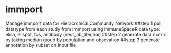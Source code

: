 # immport
Manage immport data for Hieracrchical Community Network
##step 1 
pull datatype from each study from immport using ImmuneSpaceR
data type: elisa, elispot, fcs, antibody (neut_ab_titer,hai)
##step 2 
generate data matrix by taking median group by population and obsevation 
##step 3 
generate annotation by subset on input file 


